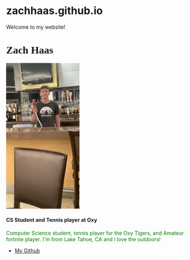 # zachhaas.github.io
<html>
  <head>
    Welcome to my website!
  </head>
  
  <body>
        <h1 style="font-family:Times;">Zach Haas</h1>
        <img src="IMG_0517.jpeg" width="200" />
        <h4>CS Student and Tennis player at Oxy</h4>
    <p style="color:green">
      Computer Science student, tennis player for the Oxy Tigers, and Amateur fortnite player.
      I'm from Lake Tahoe, CA and I love the outdoors!
    </p>
    <ul>
      <li>
        <a href="https://github.com/zachhaas/Zach-Haas">My Github</a>
      </li>
    </ul>
  
  </body>
  
